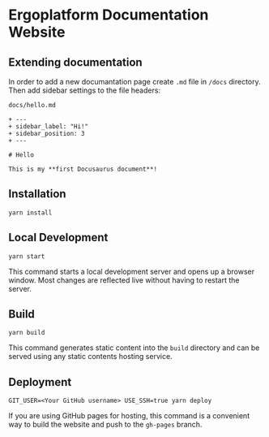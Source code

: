 # Ergoplatform Documentation Website

## Extending documentation

In order to add a new documantation page create `.md` file in `/docs` directory. Then add sidebar settings to the file headers:

`docs/hello.md`
```
+ ---
+ sidebar_label: "Hi!"
+ sidebar_position: 3
+ ---

# Hello

This is my **first Docusaurus document**!
```

## Installation

```console
yarn install
```

## Local Development

```console
yarn start
```

This command starts a local development server and opens up a browser window. Most changes are reflected live without having to restart the server.

## Build

```console
yarn build
```

This command generates static content into the `build` directory and can be served using any static contents hosting service.

## Deployment

```console
GIT_USER=<Your GitHub username> USE_SSH=true yarn deploy
```

If you are using GitHub pages for hosting, this command is a convenient way to build the website and push to the `gh-pages` branch.
